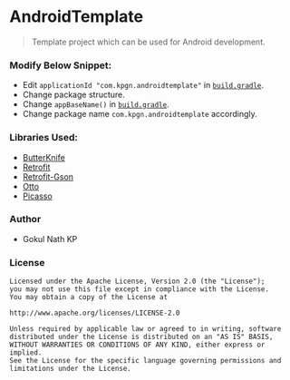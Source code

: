 # AndroidTemplate

> Template project which can be used for Android development.

### Modify Below Snippet: 

- Edit `applicationId "com.kpgn.androidtemplate"` in [`build.gradle`](https://github.com/gokulnathperiasamy/AndroidTemplate/blob/master/app/build.gradle).
- Change package structure.
- Change `appBaseName()` in [`build.gradle`](https://github.com/gokulnathperiasamy/AndroidTemplate/blob/master/app/build.gradle).
- Change package name `com.kpgn.androidtemplate` accordingly.

### Libraries Used:

- [ButterKnife](https://github.com/JakeWharton/butterknife)
- [Retrofit](https://github.com/square/retrofit) 
- [Retrofit-Gson](https://github.com/square/retrofit/tree/master/retrofit-converters/gson)
- [Otto](https://github.com/square/otto)
- [Picasso](https://github.com/square/picasso)

### Author

- Gokul Nath KP

### License

```
Licensed under the Apache License, Version 2.0 (the "License");
you may not use this file except in compliance with the License.
You may obtain a copy of the License at

http://www.apache.org/licenses/LICENSE-2.0

Unless required by applicable law or agreed to in writing, software
distributed under the License is distributed on an "AS IS" BASIS,
WITHOUT WARRANTIES OR CONDITIONS OF ANY KIND, either express or implied.
See the License for the specific language governing permissions and
limitations under the License.
```

